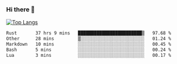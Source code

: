 ### Hi there 👋

<!--
**3Xpl0it3r/3Xpl0it3r** is a ✨ _special_ ✨ repository because its `README.md` (this file) appears on your GitHub profile.

Here are some ideas to get you started:

- 🔭 I’m currently working on ...
- 🌱 I’m currently learning ...
- 👯 I’m looking to collaborate on ...
- 🤔 I’m looking for help with ...
- 💬 Ask me about ...
- 📫 How to reach me: ...
- 😄 Pronouns: ...
- ⚡ Fun fact: ...
-->


[![Top Langs](https://github-readme-stats.vercel.app/api/top-langs/?username=3Xpl0it3r&layout=compact)](https://github.com/3Xpl0it3r/3Xpl0it3r)

<!--START_SECTION:waka-->

```txt
Rust       37 hrs 9 mins   ████████████████████████▒   97.68 %
Other      28 mins         ▒░░░░░░░░░░░░░░░░░░░░░░░░   01.24 %
Markdown   10 mins         ░░░░░░░░░░░░░░░░░░░░░░░░░   00.45 %
Bash       5 mins          ░░░░░░░░░░░░░░░░░░░░░░░░░   00.24 %
Lua        3 mins          ░░░░░░░░░░░░░░░░░░░░░░░░░   00.17 %
```

<!--END_SECTION:waka-->
